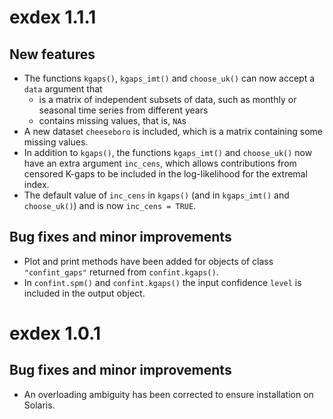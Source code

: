 # exdex 1.1.1

## New features

* The functions `kgaps()`, `kgaps_imt()` and `choose_uk()` can now accept a `data` argument that
    - is a matrix of independent subsets of data, such as monthly or seasonal time series from different years
    - contains missing values, that is, `NA`s 
* A new dataset `cheeseboro` is included, which is a matrix containing some missing values.
* In addition to `kgaps()`, the functions `kgaps_imt()` and `choose_uk()` now have an extra argument `inc_cens`, which allows contributions from censored K-gaps to be included in the log-likelihood for the extremal index.
* The default value of `inc_cens` in `kgaps()` (and in `kgaps_imt()` and `choose_uk()`) and is now `inc_cens = TRUE`.

## Bug fixes and minor improvements

* Plot and print methods have been added for objects of class `"confint_gaps"` returned from `confint.kgaps()`.
* In `confint.spm()` and `confint.kgaps()` the input confidence `level` is included in the output object.

# exdex 1.0.1

## Bug fixes and minor improvements

* An overloading ambiguity has been corrected to ensure installation on Solaris.

